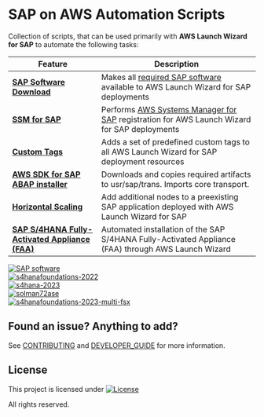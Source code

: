 # SAP on AWS Automation Scripts

Collection of scripts, that can be used primarily with **AWS Launch Wizard for SAP** to automate the following tasks:

| Feature  | Description |
| ------------- | ------------- |
| **[SAP Software Download](software_download/)**  | Makes all [required SAP software](https://docs.aws.amazon.com/launchwizard/latest/userguide/launch-wizard-sap-software-install-details.html) available to AWS Launch Wizard for SAP deployments |
| **[SSM for SAP](ssm_sap/)** | Performs [AWS Systems Manager for SAP](https://docs.aws.amazon.com/ssm-sap/latest/userguide/get-started.html) registration for AWS Launch Wizard for SAP deployments |
| **[Custom Tags](tagging/)** | Adds a set of predefined custom tags to all AWS Launch Wizard for SAP deployment resources |
| **[AWS SDK for SAP ABAP installer](abapsdk/)** | Downloads and copies required artifacts to usr/sap/trans. Imports core transport. |
| **[Horizontal Scaling](scale_nodes/)** | Add additional nodes to a preexisting SAP application deployed with AWS Launch Wizard for SAP |
| **[SAP S/4HANA Fully-Activated Appliance (FAA)](s4h_faa/)** | Automated installation of the SAP S/4HANA Fully-Activated Appliance (FAA) through AWS Launch Wizard |

[![SAP software](https://github.com/awslabs/aws-sap-automation/actions/workflows/software_download_all.yml/badge.svg)](https://github.com/awslabs/aws-sap-automation/actions/workflows/software_download_all.yml) <br>
[![s4hanafoundations-2022](https://github.com/awslabs/aws-sap-automation/actions/workflows/launch_wizard_s4hanafnd2022.yml/badge.svg)](https://github.com/awslabs/aws-sap-automation/actions/workflows/launch_wizard_s4hanafnd2022.yml) <br>
[![s4hana-2023](https://github.com/awslabs/aws-sap-automation/actions/workflows/launch_wizard_s4hana2023.yml/badge.svg)](https://github.com/awslabs/aws-sap-automation/actions/workflows/launch_wizard_s4hana2023.yml) <br>
[![solman72ase](https://github.com/awslabs/aws-sap-automation/actions/workflows/launch_wizard_solman72_ase.yml/badge.svg)](https://github.com/awslabs/aws-sap-automation/actions/workflows/launch_wizard_solman72_ase.yml) <br>
[![s4hanafoundations-2023-multi-fsx](https://github.com/awslabs/aws-sap-automation/actions/workflows/launch_wizard_s4hanafnd2023.yml/badge.svg)](https://github.com/awslabs/aws-sap-automation/actions/workflows/launch_wizard_s4hanafnd2023.yml) <br>

## Found an issue? Anything to add?

See [CONTRIBUTING](CONTRIBUTING.md) and [DEVELOPER_GUIDE](DEVELOPER_GUIDE.md) for more information.

## License

This project is licensed under  [![License](https://img.shields.io/badge/License-Apache_2.0-blue.svg)](.LICENSE)
  
All rights reserved.